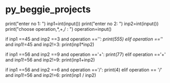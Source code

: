 # py_beggie_projects

print("enter no 1: ")
inp1=int(input())
print("enter no 2: ")
inp2=int(input())
print("choose operation,*,+,/ : ")
operation=input()

if inp1 ==45 and inp2 ==3 and operation =='*':
    print(555)
elif operation =='*' and inp1!=45 and inp2!=3:
    print(inp1*inp2)

if inp1 ==56 and inp2 ==9 and operation =='+':
    print(77)
elif operation =='+' and inp1!=56 and inp2!=9:
    print(inp1+inp2)

if inp1 ==56 and inp2 ==6 and operation =='/':
    print(4)
elif operation == '/' and inp1!=56 and inp2!=6:
    print(inp1 / inp2)
